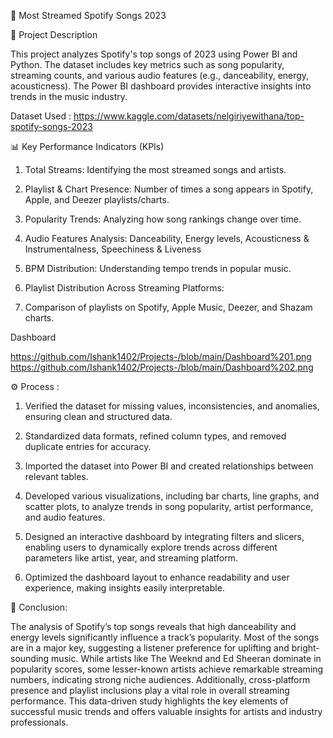 🎵 Most Streamed Spotify Songs 2023

📌  Project Description

This project analyzes Spotify's top songs of 2023 using Power BI and Python. The dataset includes key metrics such as song popularity, streaming counts, and various audio features (e.g., danceability, energy, acousticness). The Power BI dashboard provides interactive insights into trends in the music industry.


Dataset Used : https://www.kaggle.com/datasets/nelgiriyewithana/top-spotify-songs-2023


📊 Key Performance Indicators (KPIs)

1. Total Streams: Identifying the most streamed songs and artists.

2. Playlist & Chart Presence: Number of times a song appears in Spotify, Apple, and Deezer playlists/charts.

3. Popularity Trends: Analyzing how song rankings change over time.

4. Audio Features Analysis: Danceability, Energy levels, Acousticness & Instrumentalness, Speechiness & Liveness
  
5. BPM Distribution: Understanding tempo trends in popular music.

6. Playlist Distribution Across Streaming Platforms:

7. Comparison of playlists on Spotify, Apple Music, Deezer, and Shazam charts.


Dashboard 

https://github.com/Ishank1402/Projects-/blob/main/Dashboard%201.png
https://github.com/Ishank1402/Projects-/blob/main/Dashboard%202.png

⚙️ Process : 

1. Verified the dataset for missing values, inconsistencies, and anomalies, ensuring clean and structured data.

2. Standardized data formats, refined column types, and removed duplicate entries for accuracy.

3. Imported the dataset into Power BI and created relationships between relevant tables.

4. Developed various visualizations, including bar charts, line graphs, and scatter plots, to analyze trends in song popularity, artist performance, and audio features.

5. Designed an interactive dashboard by integrating filters and slicers, enabling users to dynamically explore trends across different parameters like artist, year, and streaming platform.

6. Optimized the dashboard layout to enhance readability and user experience, making insights easily interpretable.




🧠 Conclusion: 

The analysis of Spotify’s top songs reveals that high danceability and energy levels significantly influence a track’s popularity. Most of the songs are in a major key, suggesting a listener preference for uplifting and bright-sounding music. While artists like The Weeknd and Ed Sheeran dominate in popularity scores, some lesser-known artists achieve remarkable streaming numbers, indicating strong niche audiences. Additionally, cross-platform presence and playlist inclusions play a vital role in overall streaming performance. This data-driven study highlights the key elements of successful music trends and offers valuable insights for artists and industry professionals.
